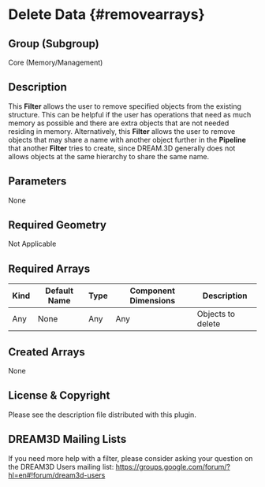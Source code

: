 Delete Data {#removearrays}
=============

## Group (Subgroup) ##
Core (Memory/Management)

## Description ##
This **Filter** allows the user to remove specified objects from the existing structure. This can be helpful if the user has operations that need as much memory as possible and there are extra objects that are not needed residing in memory. Alternatively, this **Filter** allows the user to remove objects that may share a name with another object further in the **Pipeline** that another **Filter** tries to create, since DREAM.3D generally does not allows objects at the same hierarchy to share the same name.

## Parameters ##
None

## Required Geometry ##
Not Applicable

## Required Arrays ##
| Kind | Default Name | Type | Component Dimensions | Description |
|------|--------------|-------------|---------|-----|
| Any  | None         | Any | Any | Objects to delete |

## Created Arrays ##
None

## License & Copyright ##

Please see the description file distributed with this plugin.

## DREAM3D Mailing Lists ##

If you need more help with a filter, please consider asking your question on the DREAM3D Users mailing list:
https://groups.google.com/forum/?hl=en#!forum/dream3d-users



